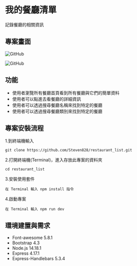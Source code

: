 # 我的餐廳清單
記錄餐廳的相關資訊

## 專案畫面
![GitHub](https://i.imgur.com/zoblXeb.png)

![GitHub](https://i.imgur.com/RL3sIuU.jpg)

## 功能
* 使用者瀏覽所有餐廳首頁看到所有餐廳與它們的簡單資料
* 使用者可以點進去看餐廳的詳細資訊
* 使用者可以透過搜尋餐廳名稱來找到特定的餐廳
* 使用者可以透過搜尋餐廳類別來找到特定的餐廳

## 專案安裝流程
1.到終端機輸入

    git clone https://github.com/Steven828/restaurant_list.git

2.打開終端機(Terminal)，進入存放此專案的資料夾

    cd restaurant_list

3.安裝使用套件

    在 Terminal 輸入 npm install 指令

4.啟動專案

    在 Terminal 輸入 npm run dev

## 環境建置與需求
* Font-awesome 5.8.1
* Bootstrap 4.3
* Node.js 14.18.1
* Express 4.17.1
* Express-Handlebars 5.3.4